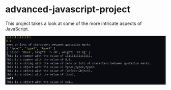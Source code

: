 # advanced-javascript-project
This project takes a look at some of the more intricate aspects of JavaScript.

<img src="Code snippets/dataTypes.JPG" alt="Snippet of code run in terminal">
